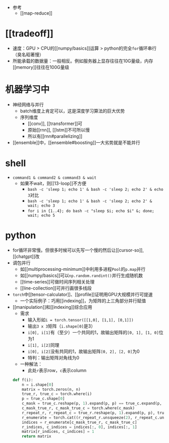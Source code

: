 - 参考
  - [[map-reduce]]
# [[tradeoff]]
- 速度：GPU > CPU的[[numpy/basics]]运算 > python的完全`for`循环串行（臭名昭著慢）
- 所能承载的数据量：一般相反。例如服务器上显存往往在10G量级，内存[[memory]]往往在100G量级
# 机器学习中
- 神经网络与并行
  - batch维度上肯定可以，这是深度学习算法的巨大优势
  - 序列维度
    - [[conv]], [[transformer]]可
    - 原始[[rnn]], [[lstm]]不可所以慢
    - 所以有[[rnn#parallelizing]]
- [[ensemble]]中，[[ensemble#boosting]]一大劣势就是不能并行
# shell
- `command1 & command2 & command3 & wait`
  - 如果不wait，则[[13-loop]]不方便
    - `bash -c 'sleep 1; echo 1' & bash -c 'sleep 2; echo 2' & echo 3`对比
    - `bash -c 'sleep 1; echo 1' & bash -c 'sleep 2; echo 2' & wait; echo 3`
    - `for i in {1..4}; do bash -c "sleep $i; echo $i" &; done; wait; echo 5`
# python
- for循环非常慢。但很多时候可以先写一个慢的然后让[[cursor-so]], [[chatgpt]]改
- 调包并行
  - 如[[multiprocessing-minimum]]中利用多进程`Pool`的`p.map`并行
  - 如[[numpy/basics]]可以`np.random.randint()`并行生成随机数
  - [[time-series]]可做时间序列相关处理
  - [[line-collection]]可并行画很多线段
- `torch`中[[tensor-calculator]]、[[profile]]证明用GPU大规模并行可提速
  - 一个实际例子：巧用[[indexing]]，为矩阵的上三角部分并行赋值
- [[manipulation]]和[[indexing]]综合应用
  - 需求
    - 输入形如`i = torch.tensor([[1,0], [1,1], [0,1]])`
    - 输出`3 x 3`矩阵（`i.shape[0]`是3）
    - `i[0], i[1]`有（至少）一个共同的1，故输出矩阵的`[0, 1], [1, 0]`位为1
    - `i[1], i[2]`同理
    - `i[0], i[2]`没有共同的1，故输出矩阵`[0, 2], [2, 0]`为0
    - 特判：输出矩阵对角线为0
  - 一种解法：
    - 此处`r`表示row，`c`表示column
  ```python
  def f(i):
      n = i.shape[0]
      matrix = torch.zeros(n, n)
      true_r, true_c = torch.where(i)
      p = true_c.shape[0]
      c_mask = true_c.reshape(p, 1).expand(p, p) == true_c.expand(p, p) - torch.eye(p)
      c_mask_true_r, c_mask_true_c = torch.where(c_mask)
      r_repeat_r, r_repeat_c = true_r.reshape(p, 1).expand(p, p), true_r.expand(p, p)
      r_enumerate = torch.cat((r_repeat_r.unsqueeze(2), r_repeat_c.unsqueeze(2)), 2)
      indices = r_enumerate[c_mask_true_r, c_mask_true_c]
      r_indices, c_indices = indices[:, 0], indices[:, 1]
      matrix[r_indices, c_indices] = 1
      return matrix
  ```